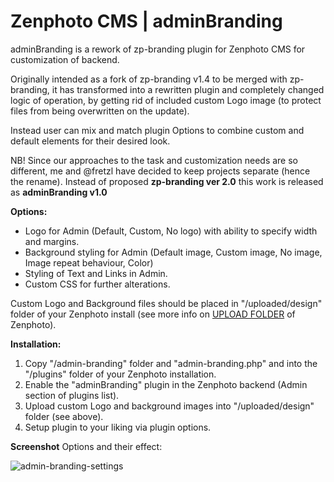 Zenphoto CMS | adminBranding
==============================

adminBranding is a rework of zp-branding plugin for Zenphoto CMS for customization of backend.

Originally intended as a fork of zp-branding v1.4 to be merged with zp-branding, it has transformed into a rewritten plugin and completely changed logic of operation, by getting rid of included custom Logo image (to protect files from being overwritten on the update).

Instead user can mix and match plugin Options to combine custom and default elements for their desired look.

NB! Since our approaches to the task and customization needs are so different, me and @fretzl have decided to keep projects separate (hence the rename).
Instead of proposed **zp-branding ver 2.0** this work is released as **adminBranding v1.0**
 
**Options:**

 - Logo for Admin (Default, Custom, No logo) with ability to specify width and margins.
 - Background styling for Admin (Default image, Custom image, No image, Image repeat behaviour, Color)
 - Styling of Text and Links in Admin.
 - Custom CSS for further alterations.

Custom Logo and Background files should be placed in "/uploaded/design" folder of your Zenphoto install
(see more info on [UPLOAD FOLDER](https://www.zenphoto.org/news/path-constants/) of Zenphoto).

**Installation:**

1. Copy "/admin-branding" folder and "admin-branding.php" and into the "/plugins" folder of your Zenphoto installation.
2. Enable the "adminBranding" plugin in the Zenphoto backend (Admin section of plugins list).
3. Upload custom Logo and background images into "/uploaded/design" folder (see above).
4. Setup plugin to your liking via plugin options.
   
**Screenshot**
Options and their effect:

![admin-branding-settings](https://github.com/kuz-z-zma/adminBranding/assets/75898540/8e0d5f9f-5d16-4ee4-bc4a-494380ea62d9)
